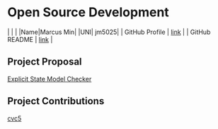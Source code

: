 # Open Source Development

|  |  | 
|Name|Marcus Min|
|UNI| jm5025|
| GitHub Profile | [link](https://github.com/marcusm117) |
| GitHub README | [link](https://github.com/marcusm117/marcusm117/blob/main/README.md) |


## Project Proposal
[Explicit State Model Checker](./projects/ESMC.md)

## Project Contributions
[cvc5](./projects/cvc5.md)
